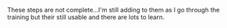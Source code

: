 These steps are not complete...I'm still adding to them as I go through the training
but their still usable and there are lots to learn.
